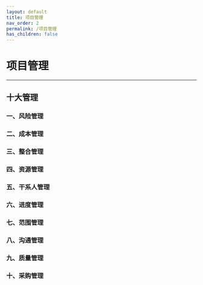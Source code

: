 ```yaml
---
layout: default
title: 项目管理
nav_order: 2
permalink: /项目管理
has_children: false
---
```


# 项目管理


------

## 十大管理

### 一、风险管理

### 二、成本管理

### 三、整合管理

### 四、资源管理

### 五、干系人管理

### 六、进度管理

### 七、范围管理

### 八、沟通管理

### 九、质量管理

### 十、采购管理